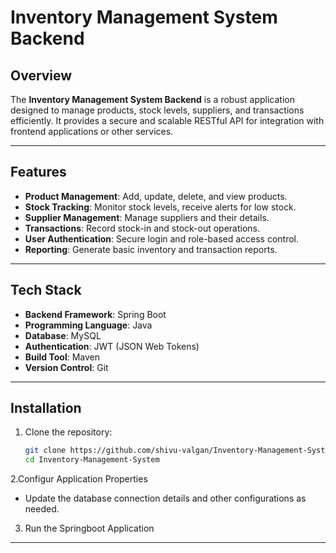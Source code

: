 # Inventory Management System Backend

## Overview

The **Inventory Management System Backend** is a robust application designed to manage products, stock levels, suppliers, and transactions efficiently. It provides a secure and scalable RESTful API for integration with frontend applications or other services.

---

## Features

- **Product Management**: Add, update, delete, and view products.
- **Stock Tracking**: Monitor stock levels, receive alerts for low stock.
- **Supplier Management**: Manage suppliers and their details.
- **Transactions**: Record stock-in and stock-out operations.
- **User Authentication**: Secure login and role-based access control.
- **Reporting**: Generate basic inventory and transaction reports.

---

## Tech Stack

- **Backend Framework**: Spring Boot
- **Programming Language**: Java
- **Database**: MySQL
- **Authentication**: JWT (JSON Web Tokens)
- **Build Tool**: Maven
- **Version Control**: Git

---

## Installation

1. Clone the repository:

   ```bash
   git clone https://github.com/shivu-valgan/Inventory-Management-System.git
   cd Inventory-Management-System
   ```
2.Configur Application Properties

   - Update the database connection details and other configurations as needed.

3. Run the Springboot Application

---
